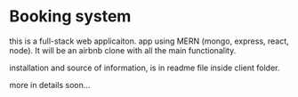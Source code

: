# Booking system
this is a full-stack web applicaiton. app using MERN (mongo, express, react, node). It will be an airbnb clone with all the main functionality.

installation and source of information, is in readme file inside client folder. 

more in details soon...